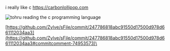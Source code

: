 i really like c
https://carbonlollipop.com

![tohru reading the c programming language](https://raw.githubusercontent.com/cat-milk/Anime-Girls-Holding-Programming-Books/2d1af6cdb7afb7d62d037e987c0d31a79777efe9/C/Tohru_Reading_C_Programming_Language.png)

[https://github.com/Zylve/sFile/commit/247786818abc91550d17500d978d661112034aa3](https://github.com/Zylve/sFile/commit/247786818abc91550d17500d978d661112034aa3#commitcomment-74953573)\
